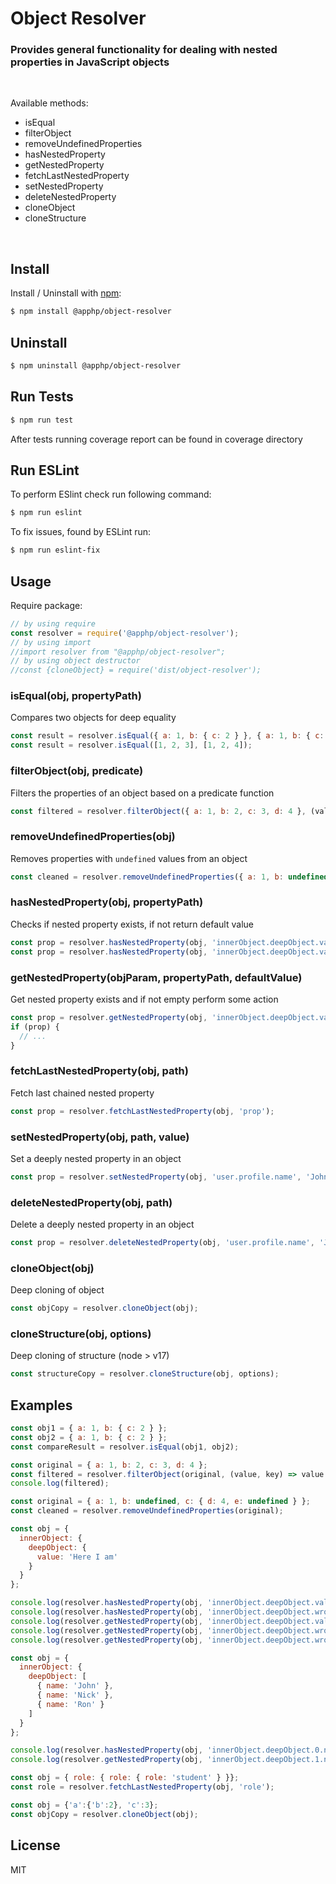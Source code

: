 
# Object Resolver 
### Provides general functionality for dealing with nested properties in JavaScript objects
&nbsp;

Available methods:
- isEqual
- filterObject
- removeUndefinedProperties
- hasNestedProperty
- getNestedProperty
- fetchLastNestedProperty
- setNestedProperty
- deleteNestedProperty
- cloneObject
- cloneStructure

&nbsp;

## Install

Install / Uninstall with [npm](https://www.npmjs.com/):

```sh
$ npm install @apphp/object-resolver
```

## Uninstall

```sh
$ npm uninstall @apphp/object-resolver
```

## Run Tests
```sh
$ npm run test
```
After tests running coverage report can be found in coverage directory


## Run ESLint
To perform ESlint check run following command: 
```sh
$ npm run eslint
```
To fix issues, found by ESLint run:
```sh
$ npm run eslint-fix
```

## Usage

Require package:
```js
// by using require
const resolver = require('@apphp/object-resolver');
// by using import 
//import resolver from "@apphp/object-resolver";
// by using object destructor
//const {cloneObject} = require('dist/object-resolver');
```

### isEqual(obj, propertyPath)
Compares two objects for deep equality
```js
const result = resolver.isEqual({ a: 1, b: { c: 2 } }, { a: 1, b: { c: 2 } });
const result = resolver.isEqual([1, 2, 3], [1, 2, 4]);
```

### filterObject(obj, predicate)
Filters the properties of an object based on a predicate function
```js
const filtered = resolver.filterObject({ a: 1, b: 2, c: 3, d: 4 }, (value, key) => value % 2 === 0);
```

### removeUndefinedProperties(obj)
Removes properties with `undefined` values from an object
```js
const cleaned = resolver.removeUndefinedProperties({ a: 1, b: undefined, c: { d: 4, e: undefined } });
```

### hasNestedProperty(obj, propertyPath)
Checks if nested property exists, if not return default value
```js
const prop = resolver.hasNestedProperty(obj, 'innerObject.deepObject.value');
const prop = resolver.hasNestedProperty(obj, 'innerObject.deepObject.value', 'defaultValue');
```

### getNestedProperty(objParam, propertyPath, defaultValue)
Get nested property exists and if not empty perform some action
```js
const prop = resolver.getNestedProperty(obj, 'innerObject.deepObject.value')
if (prop) {
  // ...
}
```

### fetchLastNestedProperty(obj, path)
Fetch last chained nested property
```js
const prop = resolver.fetchLastNestedProperty(obj, 'prop');
```

### setNestedProperty(obj, path, value)
Set a deeply nested property in an object
```js
const prop = resolver.setNestedProperty(obj, 'user.profile.name', 'John Doe');
```

### deleteNestedProperty(obj, path)
Delete a deeply nested property in an object
```js
const prop = resolver.deleteNestedProperty(obj, 'user.profile.name', 'John Doe');
```

### cloneObject(obj)
Deep cloning of object
```js
const objCopy = resolver.cloneObject(obj);
```

### cloneStructure(obj, options)
Deep cloning of structure (node > v17)
```js
const structureCopy = resolver.cloneStructure(obj, options);
```

## Examples

```js
const obj1 = { a: 1, b: { c: 2 } };
const obj2 = { a: 1, b: { c: 2 } };
const compareResult = resolver.isEqual(obj1, obj2);
```

```js
const original = { a: 1, b: 2, c: 3, d: 4 };
const filtered = resolver.filterObject(original, (value, key) => value % 2 === 0);
console.log(filtered); 
```

```js
const original = { a: 1, b: undefined, c: { d: 4, e: undefined } };
const cleaned = resolver.removeUndefinedProperties(original);
```

```js
const obj = {
  innerObject: {
    deepObject: {
      value: 'Here I am'
    }
  }
};

console.log(resolver.hasNestedProperty(obj, 'innerObject.deepObject.value'));                         // true
console.log(resolver.hasNestedProperty(obj, 'innerObject.deepObject.wrongValue'));                    // false
console.log(resolver.getNestedProperty(obj, 'innerObject.deepObject.value'));                         // 'Here I am'
console.log(resolver.getNestedProperty(obj, 'innerObject.deepObject.wrongValue'));                    // undefined
console.log(resolver.getNestedProperty(obj, 'innerObject.deepObject.wrongValue.oneMore', 'Oh-h-h'));  // 'Oh-h-h'
```

```js
const obj = {
  innerObject: {
    deepObject: [
      { name: 'John' },
      { name: 'Nick' },
      { name: 'Ron' }
    ]
  }
};

console.log(resolver.hasNestedProperty(obj, 'innerObject.deepObject.0.name'));              // true
console.log(resolver.getNestedProperty(obj, 'innerObject.deepObject.1.name'));              // 'Nick'
```

```js
const obj = { role: { role: { role: 'student' } }};
const role = resolver.fetchLastNestedProperty(obj, 'role');
```

```js
const obj = {'a':{'b':2}, 'c':3};
const objCopy = resolver.cloneObject(obj);
```

## License
MIT
